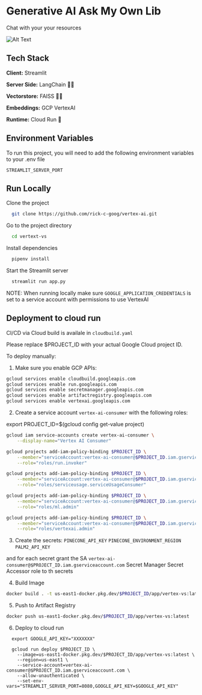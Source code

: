
# Generative AI Ask My Own Lib

Chat with your your resources

![Alt Text](https://github.com/g-emarco/github-assistant/blob/main/static/demo21.gif)


## Tech Stack


**Client:** Streamlit

**Server Side:** LangChain  🦜🔗


**Vectorstore:** FAISS  🦜🔗

**Embeddings:** GCP VertexAI  

**Runtime:** Cloud Run   🌲


## Environment Variables

To run this project, you will need to add the following environment variables to your .env file

`STREAMLIT_SERVER_PORT`


## Run Locally


Clone the project

```bash
  git clone https://github.com/rick-c-goog/vertex-ai.git
```

Go to the project directory

```bash
  cd vertext-vs
```

Install dependencies

```bash
  pipenv install
```

Start the Streamlit server

```bash
  streamlit run app.py
```

NOTE: When running locally make sure `GOOGLE_APPLICATION_CREDENTIALS` is set to a service account with permissions to use VertexAI


## Deployment to cloud run

CI/CD via Cloud build is availale in ```cloudbuild.yaml```

Please replace $PROJECT_ID with your actual Google Cloud project ID.

To deploy manually:

1. Make sure you enable GCP APIs:

```bash
gcloud services enable cloudbuild.googleapis.com
gcloud services enable run.googleapis.com
gcloud services enable secretmanager.googleapis.com
gcloud services enable artifactregistry.googleapis.com
gcloud services enable vertexai.googleapis.com

```

2. Create a service account `vertex-ai-consumer` with the following roles:

export PROJECT_ID=$(gcloud config get-value project)


```bash
gcloud iam service-accounts create vertex-ai-consumer \
    --display-name="Vertex AI Consumer"

gcloud projects add-iam-policy-binding $PROJECT_ID \
    --member="serviceAccount:vertex-ai-consumer@$PROJECT_ID.iam.gserviceaccount.com" \
    --role="roles/run.invoker"

gcloud projects add-iam-policy-binding $PROJECT_ID \
    --member="serviceAccount:vertex-ai-consumer@$PROJECT_ID.iam.gserviceaccount.com" \
    --role="roles/serviceusage.serviceUsageConsumer"

gcloud projects add-iam-policy-binding $PROJECT_ID \
    --member="serviceAccount:vertex-ai-consumer@$PROJECT_ID.iam.gserviceaccount.com" \
    --role="roles/ml.admin"

gcloud projects add-iam-policy-binding $PROJECT_ID \
    --member="serviceAccount:vertex-ai-consumer@$PROJECT_ID.iam.gserviceaccount.com" \
    --role="roles/vertexai.admin"

```

3. Create the secrets:
`PINECONE_API_KEY`
`PINECONE_ENVIRONMENT_REGION`
`PALM2_API_KEY`

and for each secret grant the SA `vertex-ai-consumer@$PROJECT_ID.iam.gserviceaccount.com` Secret Manager Secret Accessor
role to th secrets

4. Build Image
```bash
docker build . -t us-east1-docker.pkg.dev/$PROJECT_ID/app/vertex-vs:latest
```

5. Push to Artifact Registry
```bash
docker push us-east1-docker.pkg.dev/$PROJECT_ID/app/vertex-vs:latest
```

6. Deploy to cloud run
```
  export GOOGLE_API_KEY="XXXXXXX"

  gcloud run deploy $PROJECT_ID \
    --image=us-east1-docker.pkg.dev/$PROJECT_ID/app/vertex-vs:latest \
    --region=us-east1 \
    --service-account=vertex-ai-consumer@$PROJECT_ID.iam.gserviceaccount.com \
    --allow-unauthenticated \
    --set-env-vars="STREAMLIT_SERVER_PORT=8080,GOOGLE_API_KEY=$GOOGLE_API_KEY" 
   
```
